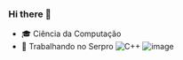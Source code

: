 ### Hi there 👋

<!--
**thaiicassetari/thaiicassetari** is a ✨ _special_ ✨ repository because its `README.md` (this file) appears on your GitHub profile.

Here are some ideas to get you started:

- 💼 Trabalhando no Serpro
- 🎓 Ciência da Computação
- 💼 Trabalhando no Serpro
- 🤔 I’m looking for help with ...
- 💬 Ask me about ...
- 📫 How to reach me: ...
- 😄 Pronouns: ...
- ⚡ Fun fact: ...
-->
- 🎓 Ciência da Computação
- 💼 Trabalhando no Serpro
![C++](https://img.shields.io/badge/c++-%2300599C.svg?style=for-the-badge&logo=c%2B%2B&logoColor=white)
![image](https://github.com/thaiicassetari/thaiicassetari/assets/64805045/21983313-c406-4c5b-9d03-4c61793beac9)

